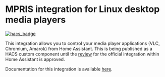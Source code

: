 # MPRIS integration for Linux desktop media players

[![hacs_badge](https://img.shields.io/badge/HACS-Custom-41BDF5.svg?style=for-the-badge)](https://github.com/hacs/integration)

This integration allows you to control your media player applications (VLC, Chromium, Amarok) from Home Assistant.  This is being published as a HACS custom component until the [review](https://github.com/home-assistant/core/pull/77188) for the official integration within Home Assistant is approved.

Documentation for this integration is available [here](https://github.com/Rudd-O/home-assistant.io/blob/4b9081cbdfc196575b4174cae09710d2fda1ffbb/source/_integrations/hassmpris.markdown).

